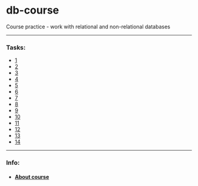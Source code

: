 # db-course

Course practice - work with relational and non-relational databases

***

### Tasks:

- <a href="task/1/1.md">1</a>
- <a href="task/2/2.md">2</a>
- <a href="task/3/3.md">3</a>
- <a href="task/4/4.md">4</a>
- <a href="task/5/5.md">5</a>
- <a href="task/6/6.md">6</a>
- <a href="task/7/7.md">7</a>
- <a href="task/8/8.md">8</a>
- <a href="task/9/9.md">9</a>
- <a href="task/10/10.md">10</a>
- <a href="task/11/11.md">11</a>
- <a href="task/12/12.md">12</a>
- <a href="task/13/13.md">13</a>
- <a href="task/14/14.md">14</a>

***

### Info:

- #### <a href="https://otus.ru/lessons/subd">About course </a>